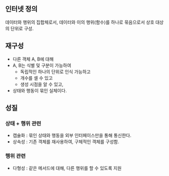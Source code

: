 ## 인터넷 정의
데이터와 행위의 집합체로서, 데이터와 이의 행위(함수)를 하나로 묶음으로서 상호 대상의 단위로 구성.

## 재구성
- 다른 객체 A, B에 대해
- A, B는 식별 및 구분이 가능하여
  - 독립적인 하나의 단위로 인식 가능하고
  - 개수를 셀 수 있고
  - 생성 시점을 알 수 있고,
- 상태와 행동이 묶인 실체이다. 

## 성질
### 상태 + 행위 관련
- 캡슐화 : 묶인 상태와 행동을 외부 인터페이스만을 통해 통신한다.
- 상속성 : 기존 객체를 재사용하여, 구체적인 객체를 구성함.
### 행위 관련
- 다형성 : 같은 메서드에 대해, 다른 행위를 할 수 있도록 지원
